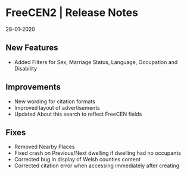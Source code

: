 __FreeCEN2 | Release Notes__
  =======================
  28-01-2020

  __New Features__
  ----------------

  * Added Filters for Sex, Marriage Status, Language, Occupation and Disability


  __Improvements__
  ----------------

  * New wording for citation formats
  * Improved layout of advertisements
  * Updated About this search to reflect FreeCEN fields


  __Fixes__
  ---------

  * Removed Nearby Places
  * Fixed crash on Previous/Next dwelling if dwelling had no occupants
  * Corrected bug in display of Welsh counties content
  * Corrected citation error when accessing immediately after creating
